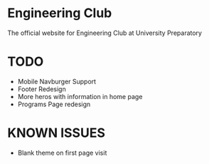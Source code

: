 # Engineering Club

The official website for Engineering Club at University Preparatory

TODO
====
- Mobile Navburger Support
- Footer Redesign
- More heros with information in home page
- Programs Page redesign

KNOWN ISSUES
====
- Blank theme on first page visit